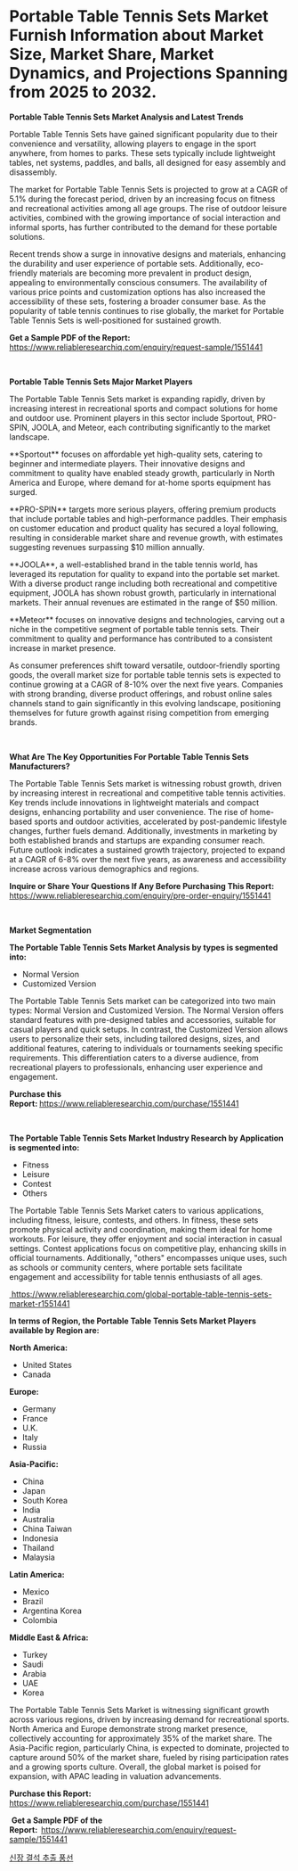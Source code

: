 <p><h1>Portable Table Tennis Sets Market Furnish Information about Market Size, Market Share, Market Dynamics, and Projections Spanning from 2025 to 2032.</h1></p><p><strong>Portable Table Tennis Sets Market Analysis and Latest Trends</strong></p>
<p><p>Portable Table Tennis Sets have gained significant popularity due to their convenience and versatility, allowing players to engage in the sport anywhere, from homes to parks. These sets typically include lightweight tables, net systems, paddles, and balls, all designed for easy assembly and disassembly. </p><p>The market for Portable Table Tennis Sets is projected to grow at a CAGR of 5.1% during the forecast period, driven by an increasing focus on fitness and recreational activities among all age groups. The rise of outdoor leisure activities, combined with the growing importance of social interaction and informal sports, has further contributed to the demand for these portable solutions. </p><p>Recent trends show a surge in innovative designs and materials, enhancing the durability and user experience of portable sets. Additionally, eco-friendly materials are becoming more prevalent in product design, appealing to environmentally conscious consumers. The availability of various price points and customization options has also increased the accessibility of these sets, fostering a broader consumer base. As the popularity of table tennis continues to rise globally, the market for Portable Table Tennis Sets is well-positioned for sustained growth.</p></p>
<p><strong>Get a Sample PDF of the Report:&nbsp;</strong> <a href="https://www.reliableresearchiq.com/enquiry/request-sample/1551441?utm_campaign=99&utm_medium=2&utm_source=Github&utm_content=ia&utm_term=06022025&utm_id=portable-table-tennis-sets">https://www.reliableresearchiq.com/enquiry/request-sample/1551441</a></p>
<p>&nbsp;</p>
<p><strong>Portable Table Tennis Sets Major Market Players</strong></p>
<p><p>The Portable Table Tennis Sets market is expanding rapidly, driven by increasing interest in recreational sports and compact solutions for home and outdoor use. Prominent players in this sector include Sportout, PRO-SPIN, JOOLA, and Meteor, each contributing significantly to the market landscape.</p><p>**Sportout** focuses on affordable yet high-quality sets, catering to beginner and intermediate players. Their innovative designs and commitment to quality have enabled steady growth, particularly in North America and Europe, where demand for at-home sports equipment has surged.</p><p>**PRO-SPIN** targets more serious players, offering premium products that include portable tables and high-performance paddles. Their emphasis on customer education and product quality has secured a loyal following, resulting in considerable market share and revenue growth, with estimates suggesting revenues surpassing $10 million annually.</p><p>**JOOLA**, a well-established brand in the table tennis world, has leveraged its reputation for quality to expand into the portable set market. With a diverse product range including both recreational and competitive equipment, JOOLA has shown robust growth, particularly in international markets. Their annual revenues are estimated in the range of $50 million.</p><p>**Meteor** focuses on innovative designs and technologies, carving out a niche in the competitive segment of portable table tennis sets. Their commitment to quality and performance has contributed to a consistent increase in market presence.</p><p>As consumer preferences shift toward versatile, outdoor-friendly sporting goods, the overall market size for portable table tennis sets is expected to continue growing at a CAGR of 8-10% over the next five years. Companies with strong branding, diverse product offerings, and robust online sales channels stand to gain significantly in this evolving landscape, positioning themselves for future growth against rising competition from emerging brands.</p></p>
<p>&nbsp;</p>
<p><strong>What Are The Key Opportunities For Portable Table Tennis Sets Manufacturers?</strong></p>
<p><p>The Portable Table Tennis Sets market is witnessing robust growth, driven by increasing interest in recreational and competitive table tennis activities. Key trends include innovations in lightweight materials and compact designs, enhancing portability and user convenience. The rise of home-based sports and outdoor activities, accelerated by post-pandemic lifestyle changes, further fuels demand. Additionally, investments in marketing by both established brands and startups are expanding consumer reach. Future outlook indicates a sustained growth trajectory, projected to expand at a CAGR of 6-8% over the next five years, as awareness and accessibility increase across various demographics and regions.</p></p>
<p><strong>Inquire or Share Your Questions If Any Before Purchasing This Report:</strong> <a href="https://www.reliableresearchiq.com/enquiry/pre-order-enquiry/1551441?utm_campaign=99&utm_medium=2&utm_source=Github&utm_content=ia&utm_term=06022025&utm_id=portable-table-tennis-sets">https://www.reliableresearchiq.com/enquiry/pre-order-enquiry/1551441</a></p>
<p>&nbsp;</p>
<p><strong>Market Segmentation</strong></p>
<p><strong>The Portable Table Tennis Sets Market Analysis by types is segmented into:</strong></p>
<p><ul><li>Normal Version</li><li>Customized Version</li></ul></p>
<p><p>The Portable Table Tennis Sets market can be categorized into two main types: Normal Version and Customized Version. The Normal Version offers standard features with pre-designed tables and accessories, suitable for casual players and quick setups. In contrast, the Customized Version allows users to personalize their sets, including tailored designs, sizes, and additional features, catering to individuals or tournaments seeking specific requirements. This differentiation caters to a diverse audience, from recreational players to professionals, enhancing user experience and engagement.</p></p>
<p><strong>Purchase this Report:&nbsp;</strong><a href="https://www.reliableresearchiq.com/purchase/1551441?utm_campaign=99&utm_medium=2&utm_source=Github&utm_content=ia&utm_term=06022025&utm_id=portable-table-tennis-sets">https://www.reliableresearchiq.com/purchase/1551441</a></p>
<p>&nbsp;</p>
<p><strong>The Portable Table Tennis Sets Market Industry Research by Application is segmented into:</strong></p>
<p><ul><li>Fitness</li><li>Leisure</li><li>Contest</li><li>Others</li></ul></p>
<p><p>The Portable Table Tennis Sets Market caters to various applications, including fitness, leisure, contests, and others. In fitness, these sets promote physical activity and coordination, making them ideal for home workouts. For leisure, they offer enjoyment and social interaction in casual settings. Contest applications focus on competitive play, enhancing skills in official tournaments. Additionally, "others" encompasses unique uses, such as schools or community centers, where portable sets facilitate engagement and accessibility for table tennis enthusiasts of all ages.</p></p>
<p><a href="https://www.reliableresearchiq.com/global-portable-table-tennis-sets-market-r1551441?utm_campaign=99&utm_medium=2&utm_source=Github&utm_content=ia&utm_term=06022025&utm_id=portable-table-tennis-sets">&nbsp;https://www.reliableresearchiq.com/global-portable-table-tennis-sets-market-r1551441</a></p>
<p><strong>In terms of Region, the Portable Table Tennis Sets Market Players available by Region are:</strong></p>
<p>
    <p> <strong> North America: </strong>
        <ul>
            <li>United States</li>
            <li>Canada</li>
        </ul>
        </p> 
    <p> <strong> Europe: </strong>
        <ul>
            <li>Germany</li>
            <li>France</li>
            <li>U.K.</li>
            <li>Italy</li>
            <li>Russia</li>
        </ul>
        </p> 
    <p> <strong> Asia-Pacific: </strong>
        <ul>
            <li>China</li>
            <li>Japan</li>
            <li>South Korea</li>
            <li>India</li>
            <li>Australia</li>
            <li>China Taiwan</li>
            <li>Indonesia</li>
            <li>Thailand</li>
            <li>Malaysia</li>
        </ul>
        </p> 
    <p> <strong> Latin America: </strong>
        <ul>
            <li>Mexico</li>
            <li>Brazil</li>
            <li>Argentina Korea</li>
            <li>Colombia</li>
        </ul>
        </p> 
    <p> <strong> Middle East & Africa: </strong>
        <ul>
            <li>Turkey</li>
            <li>Saudi</li>
            <li>Arabia</li>
            <li>UAE</li>
            <li>Korea</li>
        </ul>
    </p>
    </p>
<p><p>The Portable Table Tennis Sets Market is witnessing significant growth across various regions, driven by increasing demand for recreational sports. North America and Europe demonstrate strong market presence, collectively accounting for approximately 35% of the market share. The Asia-Pacific region, particularly China, is expected to dominate, projected to capture around 50% of the market share, fueled by rising participation rates and a growing sports culture. Overall, the global market is poised for expansion, with APAC leading in valuation advancements.</p></p>
<p><strong>Purchase this Report: </strong><a href="https://www.reliableresearchiq.com/purchase/1551441?utm_campaign=99&utm_medium=2&utm_source=Github&utm_content=ia&utm_term=06022025&utm_id=portable-table-tennis-sets">https://www.reliableresearchiq.com/purchase/1551441</a></p>
<p>&nbsp;<strong>Get a Sample PDF of the Report:&nbsp;&nbsp;</strong><a href="https://www.reliableresearchiq.com/enquiry/request-sample/1551441?utm_campaign=99&utm_medium=2&utm_source=Github&utm_content=ia&utm_term=06022025&utm_id=portable-table-tennis-sets">https://www.reliableresearchiq.com/enquiry/request-sample/1551441</a></p>
<p><strong></strong></p>
<p><p><a href="https://github.com/sougarounis/Market-Research-Report-List-7/blob/main/687558035512.md?utm_campaign=99&utm_medium=2&utm_source=Github&utm_content=ia&utm_term=06022025&utm_id=portable-table-tennis-sets">신장 결석 추출 풍선</a></p></p>
